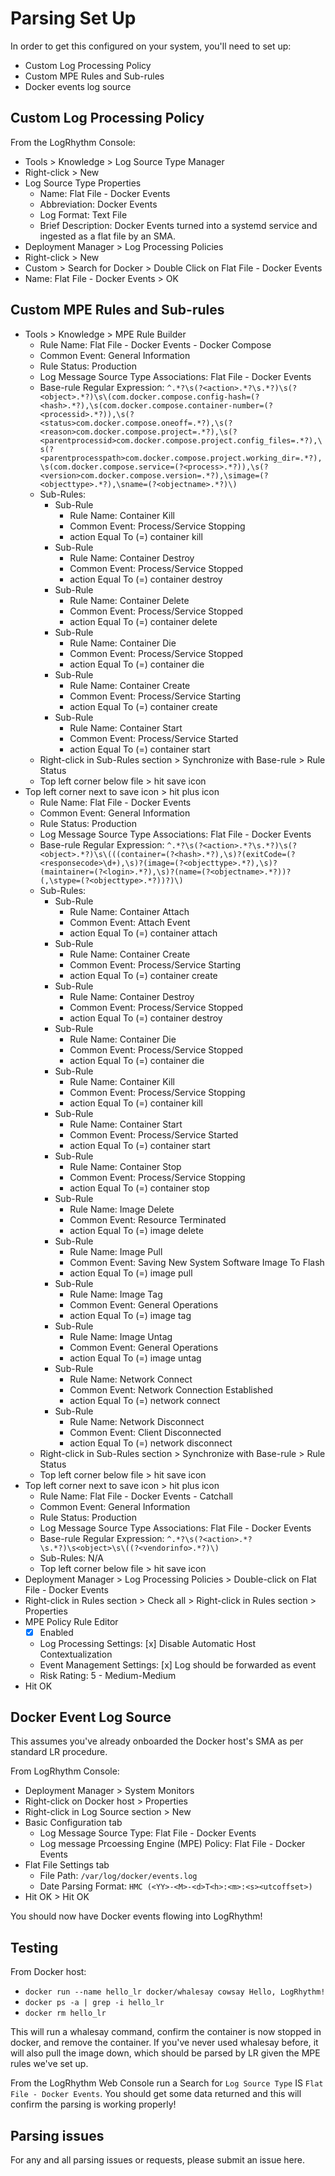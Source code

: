 # Parsing Set Up

In order to get this configured on your system, you'll need to set up:

- Custom Log Processing Policy
- Custom MPE Rules and Sub-rules
- Docker events log source

## Custom Log Processing Policy

From the LogRhythm Console: 

- Tools > Knowledge > Log Source Type Manager 
- Right-click > New
- Log Source Type Properties
    - Name: Flat File - Docker Events
    - Abbreviation: Docker Events
    - Log Format: Text File
    - Brief Description: Docker Events turned into a systemd service and ingested as a flat file by an SMA.
- Deployment Manager > Log Processing Policies
- Right-click > New
- Custom > Search for Docker > Double Click on Flat File - Docker Events
- Name: Flat File - Docker Events > OK

## Custom MPE Rules and Sub-rules

- Tools > Knowledge > MPE Rule Builder
    - Rule Name: Flat File - Docker Events - Docker Compose
    - Common Event: General Information
    - Rule Status: Production
    - Log Message Source Type Associations: Flat File - Docker Events
    - Base-rule Regular Expression: `^.*?\s(?<action>.*?\s.*?)\s(?<object>.*?)\s\(com.docker.compose.config-hash=(?<hash>.*?),\s(com.docker.compose.container-number=(?<processid>.*?)),\s(?<status>com.docker.compose.oneoff=.*?),\s(?<reason>com.docker.compose.project=.*?),\s(?<parentprocessid>com.docker.compose.project.config_files=.*?),\s(?<parentprocesspath>com.docker.compose.project.working_dir=.*?),\s(com.docker.compose.service=(?<process>.*?)),\s(?<version>com.docker.compose.version=.*?),\simage=(?<objecttype>.*?),\sname=(?<objectname>.*?)\)`
    - Sub-Rules:
        -   Sub-Rule
            - Rule Name: Container Kill
            - Common Event: Process/Service Stopping
            - action Equal To (=) container kill
        -   Sub-Rule
            - Rule Name: Container Destroy
            - Common Event: Process/Service Stopped
            - action Equal To (=) container destroy
        -   Sub-Rule
            - Rule Name: Container Delete
            - Common Event: Process/Service Stopped
            - action Equal To (=) container delete
        -   Sub-Rule
            - Rule Name: Container Die
            - Common Event: Process/Service Stopped
            - action Equal To (=) container die
        -   Sub-Rule
            - Rule Name: Container Create
            - Common Event: Process/Service Starting
            - action Equal To (=) container create
        -   Sub-Rule
            - Rule Name: Container Start
            - Common Event: Process/Service Started
            - action Equal To (=) container start
    - Right-click in Sub-Rules section > Synchronize with Base-rule > Rule Status
    - Top left corner below file > hit save icon
- Top left corner next to save icon > hit plus icon
    - Rule Name: Flat File - Docker Events
    - Common Event: General Information
    - Rule Status: Production
    - Log Message Source Type Associations: Flat File - Docker Events
    - Base-rule Regular Expression: `^.*?\s(?<action>.*?\s.*?)\s(?<object>.*?)\s\(((container=(?<hash>.*?),\s)?(exitCode=(?<responsecode>\d+),\s)?(image=(?<objecttype>.*?),\s)?(maintainer=(?<login>.*?),\s)?(name=(?<objectname>.*?))?(,\stype=(?<objecttype>.*?))?)\)`
    - Sub-Rules:
        -   Sub-Rule
            - Rule Name: Container Attach
            - Common Event: Attach Event
            - action Equal To (=) container attach
        -   Sub-Rule
            - Rule Name: Container Create
            - Common Event: Process/Service Starting
            - action Equal To (=) container create
        -   Sub-Rule
            - Rule Name: Container Destroy
            - Common Event: Process/Service Stopped
            - action Equal To (=) container destroy
        -   Sub-Rule
            - Rule Name: Container Die
            - Common Event: Process/Service Stopped
            - action Equal To (=) container die
        -   Sub-Rule
            - Rule Name: Container Kill
            - Common Event: Process/Service Stopping
            - action Equal To (=) container kill
        -   Sub-Rule
            - Rule Name: Container Start
            - Common Event: Process/Service Started
            - action Equal To (=) container start
        -   Sub-Rule
            - Rule Name: Container Stop
            - Common Event: Process/Service Stopping
            - action Equal To (=) container stop
        -   Sub-Rule
            - Rule Name: Image Delete
            - Common Event: Resource Terminated
            - action Equal To (=) image delete
        -   Sub-Rule
            - Rule Name: Image Pull
            - Common Event: Saving New System Software Image To Flash
            - action Equal To (=) image pull
        -   Sub-Rule
            - Rule Name: Image Tag
            - Common Event: General Operations
            - action Equal To (=) image tag
        -   Sub-Rule
            - Rule Name: Image Untag
            - Common Event: General Operations
            - action Equal To (=) image untag
        -   Sub-Rule
            - Rule Name: Network Connect
            - Common Event: Network Connection Established
            - action Equal To (=) network connect
        -   Sub-Rule
            - Rule Name: Network Disconnect
            - Common Event: Client Disconnected
            - action Equal To (=) network disconnect
    - Right-click in Sub-Rules section > Synchronize with Base-rule > Rule Status
    - Top left corner below file > hit save icon
- Top left corner next to save icon > hit plus icon
    - Rule Name: Flat File - Docker Events - Catchall
    - Common Event: General Information
    - Rule Status: Production
    - Log Message Source Type Associations: Flat File - Docker Events
    - Base-rule Regular Expression: `^.*?\s(?<action>.*?\s.*?)\s<object>\s\((?<vendorinfo>.*?)\)`
    - Sub-Rules: N/A
    - Top left corner below file > hit save icon
- Deployment Manager > Log Processing Policies > Double-click on Flat File - Docker Events
- Right-click in Rules section > Check all > Right-click in Rules section > Properties
- MPE Policy Rule Editor
    - [x] Enabled
    - Log Processing Settings: [x] Disable Automatic Host Contextualization
    - Event Management Settings: [x] Log should be forwarded as event
    - Risk Rating: 5 - Medium-Medium
- Hit OK

## Docker Event Log Source

This assumes you've already onboarded the Docker host's SMA as per standard LR procedure.

From LogRhythm Console:

- Deployment Manager > System Monitors
- Right-click on Docker host > Properties
- Right-click in Log Source section > New 
- Basic Configuration tab
    - Log Message Source Type: Flat File - Docker Events
    - Log message Prcoessing Engine (MPE) Policy: Flat File - Docker Events
- Flat File Settings tab
    - File Path: `/var/log/docker/events.log`
    - Date Parsing Format: `HMC (<YY>-<M>-<d>T<h>:<m>:<s><utcoffset>)`
- Hit OK > Hit OK

You should now have Docker events flowing into LogRhythm! 

## Testing

From Docker host:

- `docker run --name hello_lr docker/whalesay cowsay Hello, LogRhythm!`
- `docker ps -a | grep -i hello_lr`
- `docker rm hello_lr`

This will run a whalesay command, confirm the container is now stopped in docker, and remove the container. If you've never used whalesay before, it will also pull the image down, which should be parsed by LR given the MPE rules we've set up.

From the LogRhythm Web Console run a Search for `Log Source Type` IS `Flat File - Docker Events`. You should get some data returned and this will confirm the parsing is working properly!

## Parsing issues

For any and all parsing issues or requests, please submit an issue here. 
